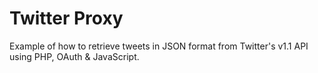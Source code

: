 Twitter Proxy
=============

Example of how to retrieve tweets in JSON format from Twitter's v1.1 API using PHP, OAuth & JavaScript.
